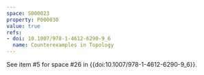 ```yaml
---
space: S000023
property: P000030
value: true
refs:
- doi: 10.1007/978-1-4612-6290-9_6
  name: Counterexamples in Topology
---
```


See item #5 for space #26 in {{doi:10.1007/978-1-4612-6290-9_6}}.	
